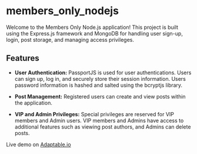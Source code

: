 # members_only_nodejs

Welcome to the Members Only Node.js application! This project is built using the Express.js framework and MongoDB for handling user sign-up, login, post storage, and managing access privileges.

## Features

- **User Authentication:** PassportJS is used for user authentications. Users can sign up, log in, and securely store their session information. Users password information is hashed and salted using the bcryptjs library. 
  
- **Post Management:** Registered users can create and view posts within the application.

- **VIP and Admin Privileges:** Special privileges are reserved for VIP members and Admin users. VIP members and Admins have access to additional features such as viewing post authors, and Admins can delete posts.

Live demo on <a href="https://members-only-nodejs.adaptable.app"> Adaptable.io</a>